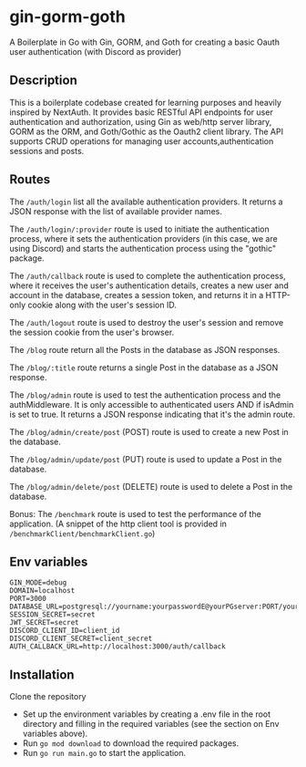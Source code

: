 # gin-gorm-goth
A Boilerplate in Go with Gin, GORM, and Goth for creating a basic Oauth user authentication (with Discord as provider)

## Description

This is a boilerplate codebase created for learning purposes and heavily inspired by NextAuth. It provides basic RESTful API endpoints for user authentication and authorization, using Gin as web/http server library, GORM as the ORM, and Goth/Gothic as the Oauth2 client library. The API supports CRUD operations for managing user accounts,authentication sessions and posts.

## Routes
The `/auth/login` list all the available authentication providers. It returns a JSON response with the list of available provider names.

The `/auth/login/:provider` route is used to initiate the authentication process, where it sets the authentication providers (in this case, we are using Discord) and starts the authentication process using the "gothic" package.

The `/auth/callback` route is used to complete the authentication process, where it receives the user's authentication details, creates a new user and account in the database, creates a session token, and returns it in a HTTP-only cookie along with the user's session ID.

The `/auth/logout` route is used to destroy the user's session and remove the session cookie from the user's browser.

The `/blog` route return all the Posts in the database as JSON responses.

The `/blog/:title` route returns a single Post in the database as a JSON response.

The `/blog/admin` route is used to test the authentication process and the authMiddleware. It is only accessible to authenticated users AND if isAdmin is set to true. It returns a JSON response indicating that it's the admin route.

The `/blog/admin/create/post` (POST) route is used to create a new Post in the database. 

The `/blog/admin/update/post` (PUT) route is used to update a Post in the database.

The `/blog/admin/delete/post` (DELETE) route is used to delete a Post in the database.

Bonus: The `/benchmark` route is used to test the performance of the application. (A snippet of the http client tool is provided in `/benchmarkClient/benchmarkClient.go`)


## Env variables

```
GIN_MODE=debug
DOMAIN=localhost
PORT=3000
DATABASE_URL=postgresql://yourname:yourpasswordE@yourPGserver:PORT/yourdb
SESSION_SECRET=secret
JWT_SECRET=secret
DISCORD_CLIENT_ID=client_id
DISCORD_CLIENT_SECRET=client_secret
AUTH_CALLBACK_URL=http://localhost:3000/auth/callback

```

## Installation

Clone the repository

- Set up the environment variables by creating a .env file in the root directory and filling in the required variables (see the section on Env variables above).
- Run `go mod download` to download the required packages.
- Run `go run main.go` to start the application.